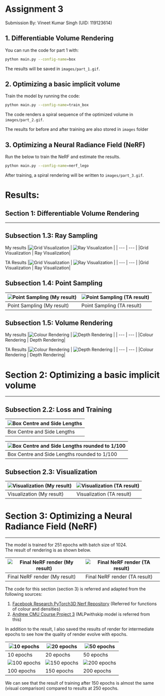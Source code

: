Assignment 3
===================================
Submission By: 
Vineet Kumar Singh (UID: 119123614)

##  1. Differentiable Volume Rendering
You can run the code for part 1 with:

```bash
python main.py --config-name=box
```

The results will be saved in `images/part_1.gif`.

##  2. Optimizing a basic implicit volume

Train the model by running the code: 

```bash
python main.py --config-name=train_box
```

The code renders a spiral sequence of the optimized volume in `images/part_2.gif`.

The results for before and after training are also stored in `images` folder


##  3. Optimizing a Neural Radiance Field (NeRF)

Run the below to train the NeRF and estimate the results. 
```bash
python main.py --config-name=nerf_lego
```

After training, a spiral rendering will be written to `images/part_3.gif`.


# Results: 
## Section 1: Differentiable Volume Rendering
-------------------------------------------------------------------------------

## Subsection 1.3: Ray Sampling

My results
|![Grid Visualization](results/1_3_grid.png) | ![Ray Visualization](results/1_3_rays.png) |
| --- | --- |
|Grid Visualization | Ray Visualization| 

TA Results
|![Grid Visualization](ta_images/grid.png) | ![Ray Visualization](ta_images/rays.png) |
| --- | --- |
|Grid Visualization | Ray Visualization| 


## Subsection 1.4: Point Sampling

|![Point Sampling (My result)](results/1_4_points_sampling.jpg) | ![Point Sampling (TA result)](ta_images/sample_points.png) | 
| --- | --- |
| Point Sampling (My result) | Point Sampling (TA result) |


## Subsection 1.5: Volume Rendering

My results
|![Colour Rendering](results/1_5_color_render.gif) | ![Depth Rendering](results/1_5_depth.png) |
| --- | --- |
|Colour Rendering | Depth Rendering| 

TA Results
|![Colour Rendering](ta_images/part_1.gif) | ![Depth Rendering](ta_images/depth.png) |
| --- | --- |
|Colour Rendering | Depth Rendering| 


# Section 2: Optimizing a basic implicit volume
-------------------------------------------------------------------------------

## Subsection 2.2: Loss and Training

|![Box Centre and Side Lengths](results/2_3Box_centre_and_side_length.png)| 
| --- |
|Box Centre and Side Lengths| 


| ![Box Centre and Side Lengths rounded to 1/100](results/2_3_box_centre_rounded.png) |
| --- |
|Box Centre and Side Lengths rounded to 1/100 | 


## Subsection 2.3: Visualization

|![Visualization (My result)](images/part_2.gif) | ![Visualization (TA result)](ta_images/part_2.gif) | 
| --- | --- |
| Visualization (My result) | Visualization (TA result) |


# Section 3: Optimizing a Neural Radiance Field (NeRF)
-------------------------------------------------------------------------------
The model is trained for 251 epochs with batch size of 1024. \
The result of rendering is as shown below.

|![Final NeRF render (My result)](images/part_3.gif) | ![Final NeRF render (TA result)](ta_images/part_3.gif) | 
| --- | --- |
| Final NeRF render (My result) | Final NeRF render (TA result) |

The code for this section (section 3) is referred and adapted from the following sources:
1. [Facebook Research PyTorch3D Nerf Repository](https://github.com/facebookresearch/pytorch3d/tree/main/projects/nerf/nerf) (Referred for functions of colour and densities)
2. [Andrew CMU Course Project 3](https://www.andrew.cmu.edu/course/16-825/projects/dkalaria/proj3/) (MLPwithskip model is referred from this)

In addition to the result, I also saved the results of render for intermediate epochs to see how the quality of render evolve with epochs.

|![10 epochs](images/part_3_10.gif) | ![20 epochs](images/part_3_20.gif) | ![50 epochs](images/part_3_50.gif) |
| --- | --- | --- |
|10 epochs |20 epochs |50 epochs 
|![100 epochs](images/part_3_100.gif) | ![150 epochs](images/part_3_150.gif) | ![200 epochs](images/part_3_200.gif) |
|100 epochs |150 epochs |200 epochs 

We can see that the result of training after 150 epochs is almost the same (visual comparison) compared to results at 250 epochs. 

